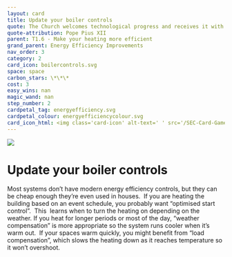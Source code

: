 ```yaml
---
layout: card
title: Update your boiler controls
quote: The Church welcomes technological progress and receives it with love
quote-attribution: Pope Pius XII
parent: T1.6 - Make your heating more efficient
grand_parent: Energy Efficiency Improvements 
nav_order: 3
category: 2
card_icon: boilercontrols.svg
space: space
carbon_stars: \*\*\*
cost: 3
easy_wins: nan
magic_wand: nan
step_number: 2
cardpetal_tag: energyefficiency.svg
cardpetal_colour: energyefficiencycolour.svg
card_icon_html: <img class='card-icon' alt-text=' ' src='/SEC-Card-Game/graphics/card_icons/boilercontrols.svg'>
---
```


<img class='card-icon' alt-text=' ' src='/SEC-Card-Game/graphics/card_icons/boilercontrols.svg'>
<h1>Update your boiler controls</h1>

<p>Most systems don’t have modern energy efficiency controls, but they can be cheap enough they’re even used in houses.  If you are heating the building based on an event schedule, you probably want “optimised start control”.  This  learns when to turn the heating on depending on the weather. If you heat for longer periods or most of the day, “weather compensation” is more appropriate so the system runs cooler when it’s warm out.  If your spaces warm quickly, you might benefit from “load compensation”, which slows the heating down as it reaches temperature so it won’t overshoot.</p> 

